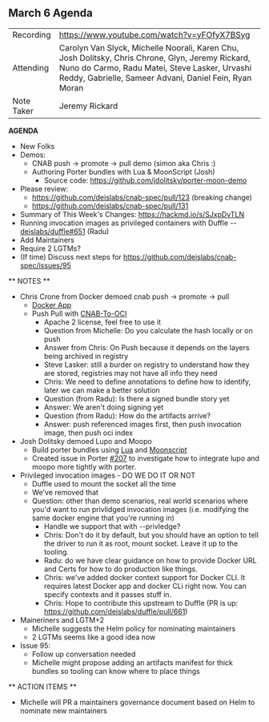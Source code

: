 ## **March 6 Agenda**
|  |  | 
| -------- | -------- |
| Recording | https://www.youtube.com/watch?v=yFOfyX7BSyg |
| Attending | Carolyn Van Slyck, Michelle Noorali, Karen Chu, Josh Dolitsky, Chris Chrone, Glyn, Jeremy Rickard, Nuno do Carmo, Radu Matei, Steve Lasker, Urvashi Reddy, Gabrielle, Sameer Advani, Daniel Fein, Ryan Moran |
| Note Taker | Jeremy Rickard | 

**AGENDA**

* New Folks
* Demos:
    * CNAB push -> promote -> pull demo (simon aka Chris :) 
    * Authoring Porter bundles with Lua & MoonScript (Josh)
        * Source code: https://github.com/jdolitsky/porter-moon-demo
* Please review: 
    * https://github.com/deislabs/cnab-spec/pull/123 (breaking change)
    * https://github.com/deislabs/cnab-spec/pull/131
* Summary of This Week's Changes: https://hackmd.io/s/SJxpDvTLN
* Running invocation images as privileged containers with Duffle -- [deislabs/duffle#651](https://github.com/deislabs/duffle/pull/651) (Radu)
* Add Maintainers
* Require 2 LGTMs?
* (If time) Discuss next steps for https://github.com/deislabs/cnab-spec/issues/95

** NOTES **

- Chris Crone from Docker demoed cnab push -> promote -> pull 
    - [Docker App](https://github.com/docker/app)
    - Push Pull with [CNAB-To-OCI](https://github.com/docker/cnab-to-oci) 
        - Apache 2 license, feel free to use it
        - Question from Michelle: Do you calculate the hash locally or on push
        - Answer from Chris: On Push because it depends on the layers being archived in registry
        - Steve Lasker: still a burder on registry to understand how they are stored, registries may not have all info they need
        - Chris: We need to define annotations to define how to identify, later we can make a better solution
        - Question (from Radu): Is there a signed bundle story yet
        - Answer: We aren't doing signing yet
        - Question (from Radu): How do the artifacts arrive?
        - Answer: push referenced images first, then push invocation image, then push oci index
- Josh Dolitsky demoed Lupo and Moopo
    - Build porter bundles using [Lua]([https://www.lua.org/) and [Moonscript](https://moonscript.org/)
    - Created issue in Porter [#207](https://github.com/deislabs/porter/issues/207) to investigate how to integrate lupo and moopo more tightly with porter.
- Privileged invocation images - DO WE DO IT OR NOT
    - Duffle used to mount the socket all the time
    - We've removed that
    - Question: other than demo scenarios, real world scenarios where you'd want to run privlidged invocation images (i.e. modifying the same docker engine that you're running in)
        - Handle we support that with --privledge? 
        - Chris: Don't do it by default, but you should have an option to tell the driver to run it as root, mount socket. Leave it up to the tooling.
        - Radu: do we have clear guidance on how to provide Docker URL and Certs for how to do production like things.
        - Chris: we've added docker context support for Docker CLI. It requires latest Docker app and docker CLi right now. You can specify contexts and it passes stuff in. 
        - Chris: Hope to contribute this upstream to Duffle (PR is up: https://github.com/deislabs/duffle/pull/661)
- Maineriners and LGTM+2
    - Michelle suggests the Helm policy for nominating maintainers
    - 2 LGTMs seems like a good idea now
- Issue 95:
    - Follow up conversation needed
    - Michelle might propose adding an artifacts manifest for thick bundles so tooling can know where to place things

** ACTION ITEMS **

* Michelle will PR a maintainers governance document based on Helm to nominate new maintainers
